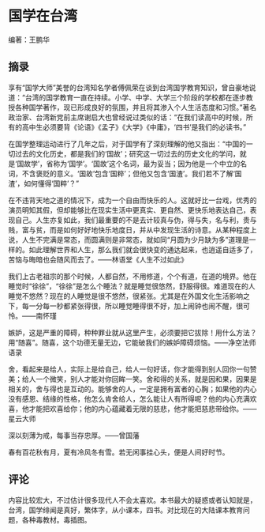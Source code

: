 # 国学在台湾

编著：王鹏华



## 摘录

享有“国学大师”美誉的台湾知名学者傅佩荣在谈到台湾国学教育知识，曾自豪地说道：“台湾的国学教育一直在持续。小学、中学、大学三个阶段的学校都在逐步教授各种国学著作，现已形成良好的氛围，并且将其渗入个人生活态度和习惯。”著名政治家、台湾新党前主席谢启大也曾经说过类似的话：“在我们读高中的时候，所有的高中生必须要背《论语》《孟子》《大学》《中庸》，‘四书’是我们的必读书。”

在国学整理运动进行了几年之后，对于国学有了深刻理解的他又指出：“中国的一切过去的文化历史，都是我们的‘国故’；研究这一切过去的历史文化的学问，就是‘国故学’，省称为‘国学’。‘国故’这个名词，最为妥当；因为他是一个中立的名词，不含褒贬的意义。‘国故’包含‘国粹’；但他又包含‘国渣’。我们若不了解‘国渣’，如何懂得‘国粹’？”

在不违背天地之道的情况下，成为一个自由而快乐的人。这就好比一台戏，优秀的演员明知其假，但却能够比在现实生活中更真实、更自然、更快乐地表达自己，表现自己。人生亦复如此，我们最重要的不是去计较真与伪，得与失，名与利，贵与贱，富与贫，而是如何好好地快乐地度日，并从中发现生活的诗意。从某种程度上说，人生不完满是常态，而圆满则是非常态，就如同“月圆为少月缺为多”道理是一样的。如此理解世界和人生，那么我们就会很快变的通达起来，也逍遥自适多了，苦恼与晦暗也会随风而去了。——林语堂《人生不过如此》

我们上古老祖宗的那个时候，人都自然，不用修道，个个有道，在道的境界。他在睡觉时“徐徐”，“徐徐”是怎么个睡法？就是睡觉很悠然，舒服得很。难道现在的人睡觉不悠然？现在的人睡觉是很不悠然，很紧张。尤其是在外国文化生活影响之下，每一分每一秒都紧张得很，所以睡觉睡得很不好，加上闹钟也闹不醒，很可怜。——南怀瑾

嫉妒，这是严重的障碍，种种罪业就从这里产生，必须要把它拔除！用什么方法？用“随喜”。随喜，这个功德无量无边，它能破我们的嫉妒障碍烦恼。——净空法师语录

舍，看起来是给人，实际上是给自己，给人一句好话，你才能得到别人回你一句赞美；给人一个微笑，别人才能对你回眸一笑。舍和得的关系，就是因和果，因果是相关的，舍与得也是互动的。能够舍的人，一定是拥有富者的心胸；如果他的内心没有感恩、结缘的性格，他怎么肯舍给人，怎么能让人有所得呢？他的内心充满欢喜，他才能把欢喜给你；他的内心蕴藏着无限的慈悲，他才能把慈悲带给你。——星云大师

深以刻薄为戒，每事当存忠厚。——曾国藩

春有百花秋有月，夏有冷风冬有雪。若无闲事挂心头，便是人间好时节。

## 评论

内容比较宏大，不过估计很多现代人不会太喜欢。本书最大的疑惑或者认知就是，台湾，国学绯闻是真好，繁体字，从小课本，四书。对比现在的大陆课本教育问题，各种毒教材。毒插图。